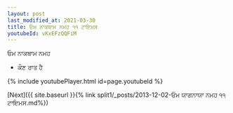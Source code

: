 ```yaml
---
layout: post
last_modified_at: 2021-03-30
title: ਓਮ ਨਾਕਥਾਮ ਨਮਹ ੧੧ ਟਾਇਮਸ
youtubeId: vKxEFzQQFiM
---
```

 
 
 ਓਮ ਨਾਕਥਾਮ ਨਮਹ  
 
 -  ਕੌਣ ਰਾਤ ਹੈ 
 
  
 
  
 
 
 
 
 
 


{% include youtubePlayer.html id=page.youtubeId %}
 
[Next]({{ site.baseurl }}{% link  split1/_posts/2013-12-02-ਓਮ ਯਾਗਨਾਯਾ ਨਮਹ ੧੧ ਟਾਇਮਸ.md%})
 
